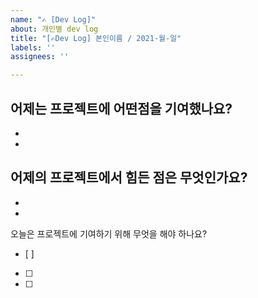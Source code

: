 ```yaml
---
name: "✍️ [Dev Log]"
about: 개인별 dev log
title: "[✍️Dev Log] 본인이름 / 2021-월-일"
labels: ''
assignees: ''

---
```


어제는 프로젝트에 어떤점을 기여했나요?
-
-
-


어제의 프로젝트에서 힘든 점은 무엇인가요?
-
-
-


오늘은 프로젝트에 기여하기 위해 무엇을 해야 하나요?
- [ ] 
- [ ]
- [ ]
